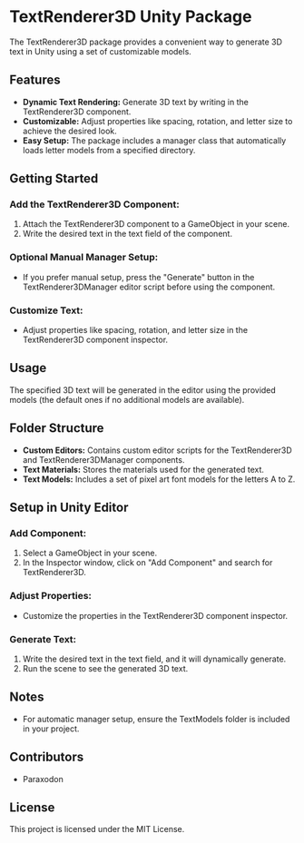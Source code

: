 # TextRenderer3D Unity Package

The TextRenderer3D package provides a convenient way to generate 3D text in Unity using a set of customizable models.

## Features

- **Dynamic Text Rendering:** Generate 3D text by writing in the TextRenderer3D component.
- **Customizable:** Adjust properties like spacing, rotation, and letter size to achieve the desired look.
- **Easy Setup:** The package includes a manager class that automatically loads letter models from a specified directory.

## Getting Started

### Add the TextRenderer3D Component:

1. Attach the TextRenderer3D component to a GameObject in your scene.
2. Write the desired text in the text field of the component.

### Optional Manual Manager Setup:

- If you prefer manual setup, press the "Generate" button in the TextRenderer3DManager editor script before using the component.

### Customize Text:

- Adjust properties like spacing, rotation, and letter size in the TextRenderer3D component inspector.

## Usage

The specified 3D text will be generated in the editor using the provided models (the default ones if no additional models are available).

## Folder Structure

- **Custom Editors:** Contains custom editor scripts for the TextRenderer3D and TextRenderer3DManager components.
- **Text Materials:** Stores the materials used for the generated text.
- **Text Models:** Includes a set of pixel art font models for the letters A to Z.

## Setup in Unity Editor

### Add Component:

1. Select a GameObject in your scene.
2. In the Inspector window, click on "Add Component" and search for TextRenderer3D.

### Adjust Properties:

- Customize the properties in the TextRenderer3D component inspector.

### Generate Text:

1. Write the desired text in the text field, and it will dynamically generate.
2. Run the scene to see the generated 3D text.

## Notes

- For automatic manager setup, ensure the TextModels folder is included in your project.

## Contributors

- Paraxodon

## License

This project is licensed under the MIT License.
